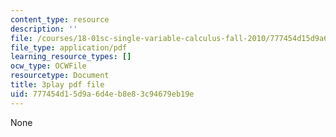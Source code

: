 ```yaml
---
content_type: resource
description: ''
file: /courses/18-01sc-single-variable-calculus-fall-2010/777454d15d9a6d4eb8e83c94679eb19e_aeXp1zC6Hls.pdf
file_type: application/pdf
learning_resource_types: []
ocw_type: OCWFile
resourcetype: Document
title: 3play pdf file
uid: 777454d1-5d9a-6d4e-b8e8-3c94679eb19e
---
```

None

